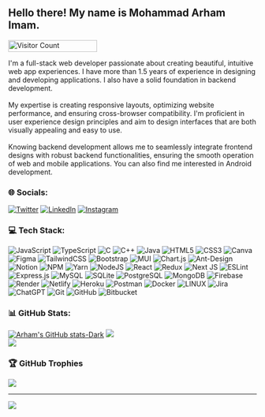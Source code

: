 <h2>Hello there! My name is Mohammad Arham Imam.</h2>

<p align="start">
  <img src="https://profile-counter.glitch.me/{imamarham10}/count.svg" alt="Visitor Count" width="180" height="24" />
</p>

<p>I'm a full-stack web developer passionate about creating beautiful, intuitive web app experiences. I have more than 1.5 years of experience in designing and developing applications. I also have a solid foundation in backend development.
</br>
</br>
My expertise is creating responsive layouts, optimizing website performance, and ensuring cross-browser compatibility. I'm proficient in user experience design principles and aim to design interfaces that are both visually appealing and easy to use.
</br>
</br>
Knowing backend development allows me to seamlessly integrate frontend designs with robust backend functionalities, ensuring the smooth operation of web and mobile applications. You can also find me interested in Android development.
</p>



### 🌐 Socials:
[![Twitter](https://img.shields.io/badge/Twitter-%231877F2.svg?logo=twitter&logoColor=white)](https://x.com/patta__gobhi)  [![LinkedIn](https://img.shields.io/badge/LinkedIn-%230077B5.svg?logo=linkedin&logoColor=white)](https://linkedin.com/in/imamarham10) 
[![Instagram](https://img.shields.io/badge/Instagram-%23E4405F.svg?logo=Instagram&logoColor=white)](https://instagram.com/imamarham10)


### 💻 Tech Stack:
![JavaScript](https://img.shields.io/badge/javascript-%23323330.svg?style=flat&logo=javascript&logoColor=%23F7DF1E) 
![TypeScript](https://img.shields.io/badge/typescript-%23007ACC.svg?style=flat&logo=typescript&logoColor=white) 
![C](https://img.shields.io/badge/c-%2300599C.svg?style=flat&logo=c&logoColor=white) 
![C++](https://img.shields.io/badge/c++-%2300599C.svg?style=flat&logo=c%2B%2B&logoColor=white) 
![Java](https://img.shields.io/badge/java-%23ED8B00.svg?style=flat&logo=java&logoColor=white) 
![HTML5](https://img.shields.io/badge/html5-%23E34F26.svg?style=flat&logo=html5&logoColor=white)
![CSS3](https://img.shields.io/badge/css3-%231572B6.svg?style=flat&logo=css3&logoColor=white)
![Canva](https://img.shields.io/badge/Canva-%2300C4CC.svg?style=flat&logo=Canva&logoColor=white)
![Figma](https://img.shields.io/badge/figma-%23F24E1E.svg?style=flat&logo=figma&logoColor=white)
![TailwindCSS](https://img.shields.io/badge/tailwindcss-%2338B2AC.svg?style=flat&logo=tailwind-css&logoColor=white)
![Bootstrap](https://img.shields.io/badge/bootstrap-%23563D7C.svg?style=flat&logo=bootstrap&logoColor=white) 
![MUI](https://img.shields.io/badge/MUI-%230081CB.svg?style=flat&logo=material-ui&logoColor=white)
![Chart.js](https://img.shields.io/badge/chart.js-F5788D.svg?style=flat&logo=chart.js&logoColor=white)
![Ant-Design](https://img.shields.io/badge/-AntDesign-%230170FE?style=flat&logo=ant-design&logoColor=white) 
![Notion](https://img.shields.io/badge/Notion-%23000000.svg?style=flat&logo=notion&logoColor=white)
![NPM](https://img.shields.io/badge/NPM-%23000000.svg?style=flat&logo=npm&logoColor=white)
![Yarn](https://img.shields.io/badge/yarn-%232C8EBB.svg?style=flat&logo=yarn&logoColor=white)
![NodeJS](https://img.shields.io/badge/node.js-6DA55F?style=flat&logo=node.js&logoColor=white)
![React](https://img.shields.io/badge/react-%2320232a.svg?style=flat&logo=react&logoColor=%2361DAFB) 
![Redux](https://img.shields.io/badge/redux-%23593d88.svg?style=flat&logo=redux&logoColor=white)
![Next JS](https://img.shields.io/badge/Next-black?style=flat&logo=next.js&logoColor=white)
![ESLint](https://img.shields.io/badge/ESLint-4B3263?style=flat&logo=eslint&logoColor=white)
![Express.js](https://img.shields.io/badge/express.js-%23404d59.svg?style=flat&logo=express&logoColor=%2361DAFB) 
![MySQL](https://img.shields.io/badge/mysql-%2300f.svg?style=flat&logo=mysql&logoColor=white) 
![SQLite](https://img.shields.io/badge/sqlite-%2307405e.svg?style=flat&logo=sqlite&logoColor=white) 
![PostgreSQL](https://img.shields.io/badge/postgres-%23316192.svg?style=flat&logo=postgresql&logoColor=white)
![MongoDB](https://img.shields.io/badge/MongoDB-%234ea94b.svg?style=flat&logo=mongodb&logoColor=white)
![Firebase](https://img.shields.io/badge/firebase-%23039BE5.svg?style=flat&logo=firebase)
![Render](https://img.shields.io/badge/Render-%46E3B7.svg?style=flat&logo=render&logoColor=white)
![Netlify](https://img.shields.io/badge/netlify-%23000000.svg?style=flat&logo=netlify&logoColor=#00C7B7)
![Heroku](https://img.shields.io/badge/heroku-%23430098.svg?style=flat&logo=heroku&logoColor=white)
![Postman](https://img.shields.io/badge/Postman-FF6C37?style=flat&logo=postman&logoColor=white)
![Docker](https://img.shields.io/badge/docker-%230db7ed.svg?style=flat&logo=docker&logoColor=white) 
![LINUX](https://img.shields.io/badge/Linux-FCC624?style=flat&logo=linux&logoColor=black)
![Jira](https://img.shields.io/badge/jira-%230A0FFF.svg?style=flat&logo=jira&logoColor=white)
![ChatGPT](https://img.shields.io/badge/chatGPT-74aa9c?style=flat&logo=openai&logoColor=white)
![Git](https://img.shields.io/badge/git-%23F05033.svg?style=flat&logo=git&logoColor=white)
![GitHub](https://img.shields.io/badge/github-%23121011.svg?style=flat&logo=github&logoColor=white)
![Bitbucket](https://img.shields.io/badge/bitbucket-%230047B3.svg?style=flat&logo=bitbucket&logoColor=white)
 

### 📊 GitHub Stats:
[![Arham's GitHub stats-Dark](https://github-readme-stats.vercel.app/api?username=imamarham10&theme=dark&count_private=true&show_icons=true)](https://github.com/arham10/github-readme-stats#gh-dark-mode-only)
![](https://github-readme-streak-stats.herokuapp.com/?user=imamarham10&theme=dark)<br/>
![](https://github-readme-stats.vercel.app/api/top-langs/?username=imamarham10&count_private=true&show_icons=true&theme=dark)


### 🏆 GitHub Trophies
![](https://github-profile-trophy.vercel.app/?username=imamarham10&theme=radical&no-frame=false&no-bg=false&margin-w=4)



---

<img src="https://github.com/imamarham10/imamarham10/blob/main/icons/header_.png" />
